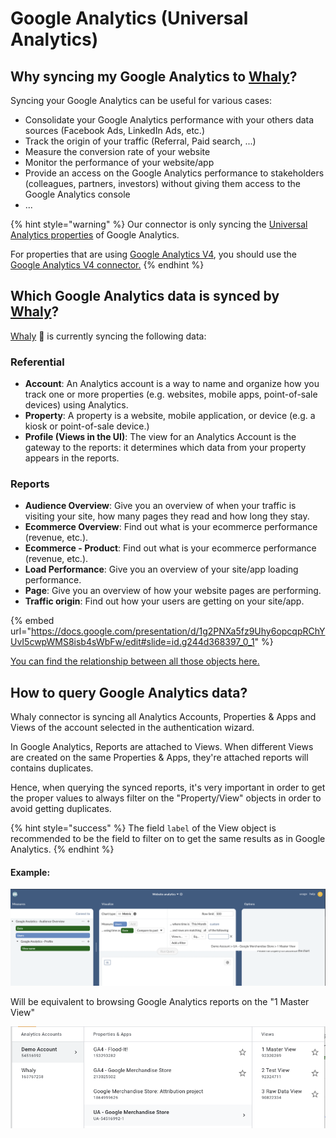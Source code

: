 # Google Analytics (Universal Analytics)

## **Why syncing my Google** Analytics **to** [**Whaly**](https://whaly.io)**?**

Syncing your Google Analytics can be useful for various cases:

* Consolidate your Google Analytics performance with your others data sources (Facebook Ads, LinkedIn Ads, etc.)
* Track the origin of your traffic (Referral, Paid search, ...)
* Measure the conversion rate of your website
* Monitor the performance of your website/app
* Provide an access on the Google Analytics performance to stakeholders (colleagues, partners, investors) without giving them access to the Google Analytics console
* ...

{% hint style="warning" %}
Our connector is only syncing the [Universal Analytics properties](https://support.google.com/analytics/answer/10220206) of Google Analytics.



For properties that are using [Google Analytics V4](https://support.google.com/analytics/answer/10089681), you should use the [Google Analytics V4 connector.](google-analytics-v4.md)
{% endhint %}

## Which Google Analytics data is synced by [Whaly](https://whaly.io)?

[Whaly](https://whaly.io) 🐳 is currently syncing the following data:

### Referential

* **Account**: An Analytics account is a way to name and organize how you track one or more properties (e.g. websites, mobile apps, point-of-sale devices) using Analytics.
* **Property**: A property is a website, mobile application, or device (e.g. a kiosk or point-of-sale device.)
* **Profile (Views in the UI)**: The view for an Analytics Account is the gateway to the reports: it determines which data from your property appears in the reports.

### Reports

* **Audience Overview**: Give you an overview of when your traffic is visiting your site, how many pages they read and how long they stay.
* **Ecommerce Overview**: Find out what is your ecommerce performance (revenue, etc.).
* **Ecommerce - Product**: Find out what is your ecommerce performance (revenue, etc.).
* **Load Performance**: Give you an overview of your site/app loading performance.
* **Page**: Give you an overview of how your website pages are performing.
* **Traffic origin**: Find out how your users are getting on your site/app.

{% embed url="https://docs.google.com/presentation/d/1g2PNXa5fz9Uhy6opcqpRChYUvI5cwpWMS8isb4sWbFw/edit#slide=id.g244d368397_0_1" %}

[You can find the relationship between all those objects here.](https://docs.google.com/presentation/d/1g2PNXa5fz9Uhy6opcqpRChYUvI5cwpWMS8isb4sWbFw/edit#slide=id.g244d368397\_0\_1)

## How to query Google Analytics data?

Whaly connector is syncing all Analytics Accounts, Properties & Apps and Views of the account selected in the authentication wizard.

In Google Analytics, Reports are attached to Views. When different Views are created on the same Properties & Apps, they're attached reports will contains duplicates.

Hence, when querying the synced reports, it's very important in order to get the proper values to always filter on the "Property/View" objects in order to avoid getting duplicates.&#x20;

{% hint style="success" %}
The field `label` of the View object is recommended to be the field to filter on to get the same results as in Google Analytics.
{% endhint %}

#### Example:

![](<../../../../.gitbook/assets/Screenshot 2022-02-08 at 13.55.53.png>)

Will be equivalent to browsing Google Analytics reports on the "1 Master View"

![](<../../../../.gitbook/assets/image (196).png>)
